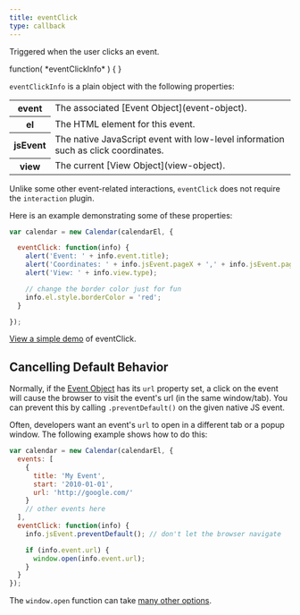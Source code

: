 ```yaml
---
title: eventClick
type: callback
---
```


Triggered when the user clicks an event.

<div class='spec' markdown='1'>
function( *eventClickInfo* ) { }
</div>

`eventClickInfo` is a plain object with the following properties:

<table>

<tr>
<th>event</th>
<td markdown='1'>
The associated [Event Object](event-object).
</td>
</tr>

<tr>
<th>el</th>
<td markdown='1'>
The HTML element for this event.
</td>
</tr>

<tr>
<th>jsEvent</th>
<td markdown='1'>
The native JavaScript event with low-level information such as click coordinates.
</td>
</tr>

<tr>
<th>view</th>
<td markdown='1'>
The current [View Object](view-object).
</td>
</tr>

</table>

Unlike some other event-related interactions, `eventClick` does not require the `interaction` plugin.

Here is an example demonstrating some of these properties:

```js
var calendar = new Calendar(calendarEl, {

  eventClick: function(info) {
    alert('Event: ' + info.event.title);
    alert('Coordinates: ' + info.jsEvent.pageX + ',' + info.jsEvent.pageY);
    alert('View: ' + info.view.type);

    // change the border color just for fun
    info.el.style.borderColor = 'red';
  }

});
```

[View a simple demo](eventClick-demo) of eventClick.


## Cancelling Default Behavior

Normally, if the [Event Object](event-object) has its `url` property set, a click on the event will cause the browser to visit the event's url (in the same window/tab). You can prevent this by calling `.preventDefault()` on the given native JS event.

Often, developers want an event's `url` to open in a different tab or a popup window. The following example shows how to do this:

```js
var calendar = new Calendar(calendarEl, {
  events: [
    {
      title: 'My Event',
      start: '2010-01-01',
      url: 'http://google.com/'
    }
    // other events here
  ],
  eventClick: function(info) {
    info.jsEvent.preventDefault(); // don't let the browser navigate

    if (info.event.url) {
      window.open(info.event.url);
    }
  }
});
```

The `window.open` function can take [many other options](http://www.w3schools.com/jsref/met_win_open.asp).
